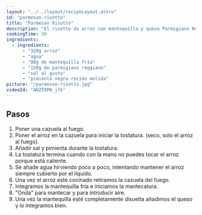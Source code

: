 ```yaml
---
layout: "../../layout/recipeLayout.astro"
id: "parmesan-risotto"
title: "Parmesan Risotto"
description: "El risotto de arroz con mantequilla y queso Parmigiano Reggiano es un exquisito plato italiano que destaca por su cremosidad y sabor. Comienza tostando el arroz en una cazuela con un toque de mantequilla, realzando su aroma y textura. Luego, se va agregando agua caliente poco a poco, permitiendo que el arroz absorba lentamente el líquido, cocinándose hasta alcanzar una consistencia tierna y cremosa."
cookingTime: 30
ingredients:
  - ingredients:
      - "320g arroz"
      - "agua"
      - "80g de mantequilla fría"
      - "150g de parmigiano reggiano"
      - "sal al gusto"
      - "pimienta negra recién molida"
picture: "/parmesan-risotto.jpg"
videoId: "ANZTOPW_j7k"
---
```


## Pasos

1. Poner una cazuela al fuego.
2. Poner el arroz en la cazuela para iniciar la tostatura. (seco, solo el arroz al fuego).
3. Añadir sal y pimienta durante la tostatura.
4. La tostatura termina cuando con la mano no puedes tocar el arroz porque está caliente.
5. Se añade agua hirviendo poco a poco, intentando mantener el arroz siempre cubierto por el líquido.
6. Una vez el arroz esté cocinado retiramos la cazuela del fuego.
7. Integramos la mantequilla fría e iniciamos la mantecatura.
8. "Onda" para mantecar y para introducir aire.
9. Una vez la mantequilla esté completamente disuelta añadimos el queso y lo integramos bien.
